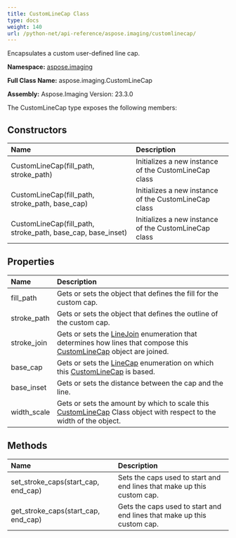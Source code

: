 ```yaml
---
title: CustomLineCap Class
type: docs
weight: 140
url: /python-net/api-reference/aspose.imaging/customlinecap/
---
```


Encapsulates a custom user-defined line cap.

**Namespace:** [aspose.imaging](/imaging/python-net/api-reference/aspose.imaging/)

**Full Class Name:** aspose.imaging.CustomLineCap

**Assembly:**  Aspose.Imaging Version: 23.3.0

The CustomLineCap type exposes the following members:
## **Constructors**
|**Name**|**Description**|
| :- | :- |
|CustomLineCap(fill_path, stroke_path)|Initializes a new instance of the CustomLineCap class|
|CustomLineCap(fill_path, stroke_path, base_cap)|Initializes a new instance of the CustomLineCap class|
|CustomLineCap(fill_path, stroke_path, base_cap, base_inset)|Initializes a new instance of the CustomLineCap class|
## **Properties**
|**Name**|**Description**|
| :- | :- |
|fill_path|Gets or sets the object that defines the fill for the custom cap.|
|stroke_path|Gets or sets the object that defines the outline of the custom cap.|
|stroke_join|Gets or sets the [LineJoin](/imaging/python-net/api-reference/aspose.imaging/linejoin/) enumeration that determines how lines that compose this [CustomLineCap](/imaging/python-net/api-reference/aspose.imaging/customlinecap/) object are joined.|
|base_cap|Gets or sets the [LineCap](/imaging/python-net/api-reference/aspose.imaging/linecap/) enumeration on which this [CustomLineCap](/imaging/python-net/api-reference/aspose.imaging/customlinecap/) is based.|
|base_inset|Gets or sets the distance between the cap and the line.|
|width_scale|Gets or sets the amount by which to scale this [CustomLineCap](/imaging/python-net/api-reference/aspose.imaging/customlinecap/) Class object with respect to the width of the  object.|
## **Methods**
|**Name**|**Description**|
| :- | :- |
|set_stroke_caps(start_cap, end_cap)|Sets the caps used to start and end lines that make up this custom cap.|
|get_stroke_caps(start_cap, end_cap)|Gets the caps used to start and end lines that make up this custom cap.|
